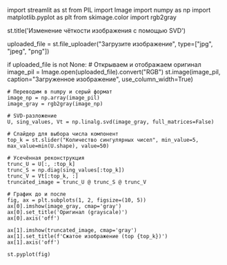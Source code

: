 import streamlit as st
from PIL import Image
import numpy as np
import matplotlib.pyplot as plt
from skimage.color import rgb2gray

st.title('Изменение чёткости изображения с помощью SVD')

uploaded_file = st.file_uploader("Загрузите изображение", type=["jpg", "jpeg", "png"])

if uploaded_file is not None:
    # Открываем и отображаем оригинал
    image_pil = Image.open(uploaded_file).convert("RGB")
    st.image(image_pil, caption="Загруженное изображение", use_column_width=True)

    # Переводим в numpy и серый формат
    image_np = np.array(image_pil)
    image_gray = rgb2gray(image_np)

    # SVD-разложение
    U, sing_values, Vt = np.linalg.svd(image_gray, full_matrices=False)

    # Слайдер для выбора числа компонент
    top_k = st.slider("Количество сингулярных чисел", min_value=5, max_value=min(U.shape), value=50)

    # Усечённая реконструкция
    trunc_U = U[:, :top_k]
    trunc_S = np.diag(sing_values[:top_k])
    trunc_V = Vt[:top_k, :]
    truncated_image = trunc_U @ trunc_S @ trunc_V

    # График до и после
    fig, ax = plt.subplots(1, 2, figsize=(10, 5))
    ax[0].imshow(image_gray, cmap='gray')
    ax[0].set_title('Оригинал (grayscale)')
    ax[0].axis('off')

    ax[1].imshow(truncated_image, cmap='gray')
    ax[1].set_title(f'Сжатое изображение (top {top_k})')
    ax[1].axis('off')

    st.pyplot(fig)


